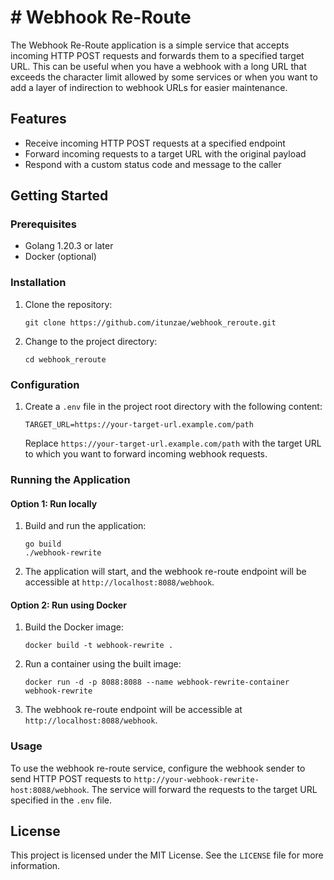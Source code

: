 # # Webhook Re-Route

The Webhook Re-Route application is a simple service that accepts incoming HTTP POST requests and forwards them to a specified target URL. This can be useful when you have a webhook with a long URL that exceeds the character limit allowed by some services or when you want to add a layer of indirection to webhook URLs for easier maintenance.

## Features

- Receive incoming HTTP POST requests at a specified endpoint
- Forward incoming requests to a target URL with the original payload
- Respond with a custom status code and message to the caller

## Getting Started

### Prerequisites

- Golang 1.20.3 or later
- Docker (optional)

### Installation

1. Clone the repository:
   ```
   git clone https://github.com/itunzae/webhook_reroute.git
   ```
2. Change to the project directory:
   ```
   cd webhook_reroute
   ```

### Configuration

1. Create a `.env` file in the project root directory with the following content:
   ```
   TARGET_URL=https://your-target-url.example.com/path
   ```
   Replace `https://your-target-url.example.com/path` with the target URL to which you want to forward incoming webhook requests.

### Running the Application

#### Option 1: Run locally

1. Build and run the application:
   ```
   go build
   ./webhook-rewrite
   ```
2. The application will start, and the webhook re-route endpoint will be accessible at `http://localhost:8088/webhook`.

#### Option 2: Run using Docker

1. Build the Docker image:
   ```
   docker build -t webhook-rewrite .
   ```
2. Run a container using the built image:
   ```
   docker run -d -p 8088:8088 --name webhook-rewrite-container webhook-rewrite
   ```
3. The webhook re-route endpoint will be accessible at `http://localhost:8088/webhook`.

### Usage

To use the webhook re-route service, configure the webhook sender to send HTTP POST requests to `http://your-webhook-rewrite-host:8088/webhook`. The service will forward the requests to the target URL specified in the `.env` file.

## License

This project is licensed under the MIT License. See the `LICENSE` file for more information.
